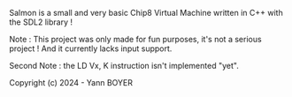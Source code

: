 Salmon is a small and very basic Chip8 Virtual Machine written in C++ with the SDL2 library !



Note : This project was only made for fun purposes, it's not a serious project ! And it currently lacks input support.



Second Note : the LD Vx, K instruction isn't implemented "yet".




Copyright (c) 2024 - Yann BOYER
